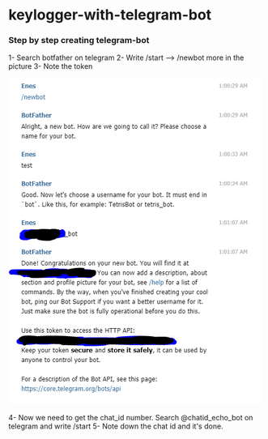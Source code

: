 # keylogger-with-telegram-bot
<h3>Step by step creating telegram-bot </h3>

1- Search botfather on telegram
2- Write /start --> /newbot more in the picture
3- Note the token

![BotFather](bot_father.PNG)

4- Now we need to get the chat_id number. Search @chatid_echo_bot on telegram and write /start
5- Note down the chat id and it's done.

 
